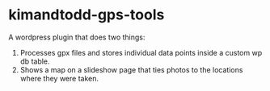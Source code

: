 # kimandtodd-gps-tools

A wordpress plugin that does two things: 
 1. Processes gpx files and stores individual data points inside a custom wp db table.
 2. Shows a map on a slideshow page that ties photos to the locations where they were taken. 
